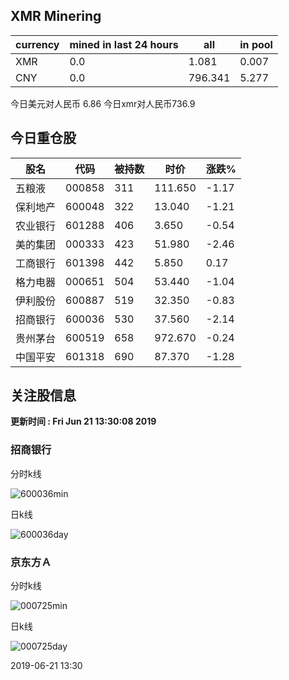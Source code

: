 ## XMR Minering

|currency|mined in last 24 hours|all|in pool|
|---|---|---|---|
|XMR|0.0|1.081|0.007|
|CNY|0.0|796.341|5.277|

今日美元对人民币 6.86	今日xmr对人民币736.9


## 今日重仓股 

|股名|代码|被持数|时价|涨跌%|
|---|---|---|---|---|
|五粮液|000858|311|111.650|-1.17|
|保利地产|600048|322|13.040|-1.21|
|农业银行|601288|406|3.650|-0.54|
|美的集团|000333|423|51.980|-2.46|
|工商银行|601398|442|5.850|0.17|
|格力电器|000651|504|53.440|-1.04|
|伊利股份|600887|519|32.350|-0.83|
|招商银行|600036|530|37.560|-2.14|
|贵州茅台|600519|658|972.670|-0.24|
|中国平安|601318|690|87.370|-1.28|

## 关注股信息
**更新时间 : Fri Jun 21 13:30:08 2019**
### 招商银行 
分时k线

![600036min](http://image.sinajs.cn/newchart/min/n/sh600036.gif)

日k线

![600036day](http://image.sinajs.cn/newchart/daily/n/sh600036.gif)

### 京东方Ａ 
分时k线

![000725min](http://image.sinajs.cn/newchart/min/n/sz000725.gif)

日k线

![000725day](http://image.sinajs.cn/newchart/daily/n/sz000725.gif)

2019-06-21 13:30